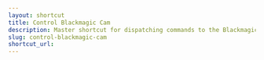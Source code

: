 ```yaml
---
layout: shortcut
title: Control Blackmagic Cam
description: Master shortcut for dispatching commands to the Blackmagic Camera app on iOS.
slug: control-blackmagic-cam
shortcut_url: 
---
```

